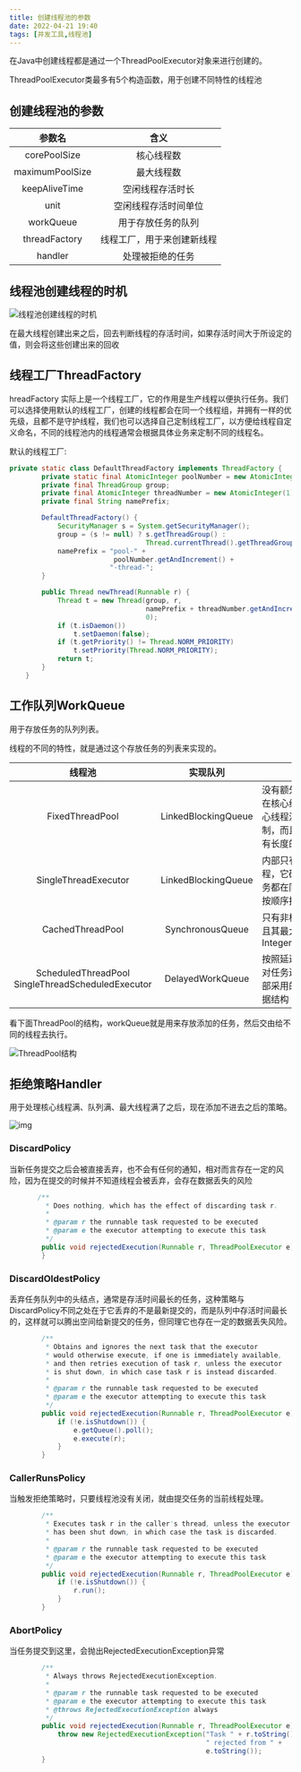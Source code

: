 ```yaml
---
title: 创建线程池的参数
date: 2022-04-21 19:40  
tags: [并发工具,线程池]
---
```

在Java中创建线程都是通过一个ThreadPoolExecutor对象来进行创建的。

ThreadPoolExecutor类最多有5个构造函数，用于创建不同特性的线程池

## 创建线程池的参数

|参数名|含义|
| :-------------: | :------------------------: |
|corePoolSize|核心线程数|
|maximumPoolSize|最大线程数|
|keepAliveTime|空闲线程存活时长|
|unit|空闲线程存活时间单位|
|workQueue|用于存放任务的队列|
|threadFactory|线程工厂，用于来创建新线程|
|handler|处理被拒绝的任务|

## 线程池创建线程的时机

![线程池创建线程的时机](https://www.shiyitopo.tech/uPic/%E7%BA%BF%E7%A8%8B%E6%B1%A0%E5%88%9B%E5%BB%BA%E7%BA%BF%E7%A8%8B%E7%9A%84%E6%97%B6%E6%9C%BA.png)

在最大线程创建出来之后，回去判断线程的存活时间，如果存活时间大于所设定的值，则会将这些创建出来的回收

## 线程工厂ThreadFactory

hreadFactory 实际上是一个线程工厂，它的作用是生产线程以便执行任务。我们可以选择使用默认的线程工厂，创建的线程都会在同一个线程组，并拥有一样的优先级，且都不是守护线程，我们也可以选择自己定制线程工厂，以方便给线程自定义命名，不同的线程池内的线程通常会根据具体业务来定制不同的线程名。

默认的线程工厂:

```java
private static class DefaultThreadFactory implements ThreadFactory {
        private static final AtomicInteger poolNumber = new AtomicInteger(1);
        private final ThreadGroup group;
        private final AtomicInteger threadNumber = new AtomicInteger(1);
        private final String namePrefix;

        DefaultThreadFactory() {
            SecurityManager s = System.getSecurityManager();
            group = (s != null) ? s.getThreadGroup() :
                                  Thread.currentThread().getThreadGroup();
            namePrefix = "pool-" +
                          poolNumber.getAndIncrement() +
                         "-thread-";
        }

        public Thread newThread(Runnable r) {
            Thread t = new Thread(group, r,
                                  namePrefix + threadNumber.getAndIncrement(),
                                  0);
            if (t.isDaemon())
                t.setDaemon(false);
            if (t.getPriority() != Thread.NORM_PRIORITY)
                t.setPriority(Thread.NORM_PRIORITY);
            return t;
        }
    }
```

## 工作队列WorkQueue

用于存放任务的队列列表。

线程的不同的特性，就是通过这个存放任务的列表来实现的。

|线程池|实现队列|特性|
| :--------------------------------------------------: | :-----------------: | ----------------------------------------------------------------------------------|
|FixedThreadPool|LinkedBlockingQueue|没有额外线程，只存在核心线程，而且核心线程没有超时机制，而且任务队列没有长度的限制|
|SingleThreadExecutor|LinkedBlockingQueue|内部只有一个核心线程，它确保所有的任务都在同一个线程中按顺序执行。|
|CachedThreadPool|SynchronousQueue|只有非核心线程，并且其最大线程数为Integer.MAX_VALUE|
|ScheduledThreadPool<br>SingleThreadScheduledExecutor|DelayedWorkQueue|按照延迟的时间长短对任务进行排序，内部采用的是“堆”的数据结构|

看下面ThreadPool的结构，workQueue就是用来存放添加的任务，然后交由给不同的线程去执行。

![ThreadPool结构](https://www.shiyitopo.tech/uPic/ThreadPool%E7%BB%93%E6%9E%84.png)

## 拒绝策略Handler

用于处理核心线程满、队列满、最大线程满了之后，现在添加不进去之后的策略。

![img](https://www.shiyitopo.tech/uPic/CgotOV3g0WWAVWVlAAEsBI6lEEA162.png)

### DiscardPolicy

当新任务提交之后会被直接丢弃，也不会有任何的通知，相对而言存在一定的风险，因为在提交的时候并不知道线程会被丢弃，会存在数据丢失的风险

```java
       /**
         * Does nothing, which has the effect of discarding task r.
         *
         * @param r the runnable task requested to be executed
         * @param e the executor attempting to execute this task
         */
        public void rejectedExecution(Runnable r, ThreadPoolExecutor e) {
        }
```

### DiscardOldestPolicy

丢弃任务队列中的头结点，通常是存活时间最长的任务，这种策略与DiscardPolicy不同之处在于它丢弃的不是最新提交的，而是队列中存活时间最长的，这样就可以腾出空间给新提交的任务，但同理它也存在一定的数据丢失风险。

```java
        /**
         * Obtains and ignores the next task that the executor
         * would otherwise execute, if one is immediately available,
         * and then retries execution of task r, unless the executor
         * is shut down, in which case task r is instead discarded.
         *
         * @param r the runnable task requested to be executed
         * @param e the executor attempting to execute this task
         */
        public void rejectedExecution(Runnable r, ThreadPoolExecutor e) {
            if (!e.isShutdown()) {
                e.getQueue().poll();
                e.execute(r);
            }
        }
```

### CallerRunsPolicy

当触发拒绝策略时，只要线程池没有关闭，就由提交任务的当前线程处理。

```java
        /**
         * Executes task r in the caller's thread, unless the executor
         * has been shut down, in which case the task is discarded.
         *
         * @param r the runnable task requested to be executed
         * @param e the executor attempting to execute this task
         */
        public void rejectedExecution(Runnable r, ThreadPoolExecutor e) {
            if (!e.isShutdown()) {
                r.run();
            }
        }
```

### AbortPolicy

当任务提交到这里，会抛出RejectedExecutionException异常

```java
        /**
         * Always throws RejectedExecutionException.
         *
         * @param r the runnable task requested to be executed
         * @param e the executor attempting to execute this task
         * @throws RejectedExecutionException always
         */
        public void rejectedExecution(Runnable r, ThreadPoolExecutor e) {
            throw new RejectedExecutionException("Task " + r.toString() +
                                                 " rejected from " +
                                                 e.toString());
        }
```
